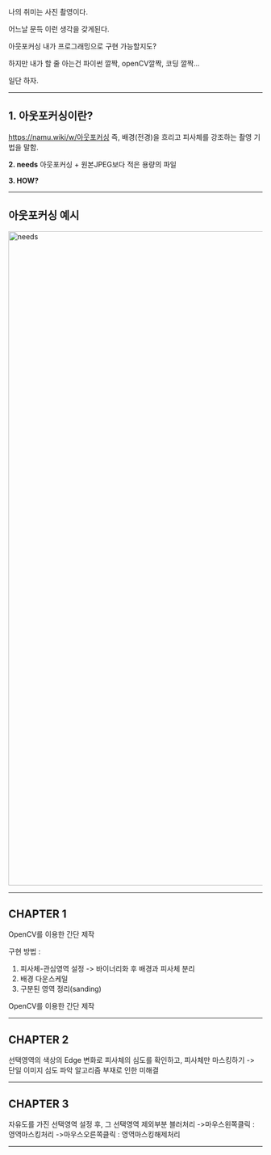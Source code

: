 나의 취미는 사진 촬영이다.

어느날 문득 이런 생각을 갖게된다.

아웃포커싱 내가 프로그래밍으로 구현 가능할지도?

하지만 내가 할 줄 아는건 파이썬 깔짝, openCV깔짝, 코딩 깔짝...

일단 하자.

--------------------------------------------------------

**1. 아웃포커싱이란?**
--------------

https://namu.wiki/w/아웃포커싱
즉, 배경(전경)을 흐리고 피사체를 강조하는 촬영 기법을 말함.

**2. needs**
아웃포커싱 + 원본JPEG보다 적은 용량의 파일

**3. HOW?**

--------------------------------------------------------

**아웃포커싱 예시**
-----------
<img width="1295" alt="needs" src="https://github.com/seyun4047/projectOutfocusing/assets/73819780/152d1343-0a56-4521-94eb-957719b1ded7">


--------------------------------------------------------
**CHAPTER 1**
---------
OpenCV를 이용한 간단 제작

구현 방법 :

1. 피사체-관심영역 설정
-> 바이너리화 후 배경과 피사체 분리
2. 배경 다운스케일
3. 구분된 영역 정리(sanding)

OpenCV를 이용한 간단 제작

--------------------------------------------------------
**CHAPTER 2**
-------------

선택영역의 색상의 Edge 변화로 피사체의 심도를 확인하고, 피사체만 마스킹하기
-> 단일 이미지 심도 파악 알고리즘 부재로 인한 미해결

--------------------------------------------------------
**CHAPTER 3**
-------------

자유도를 가진 선택영역 설정 후, 그 선택영역 제외부분 블러처리
->마우스왼쪽클릭 : 영역마스킹처리
->마우스오른쪽클릭 : 영역마스킹해제처리

--------------------------------------------------------

